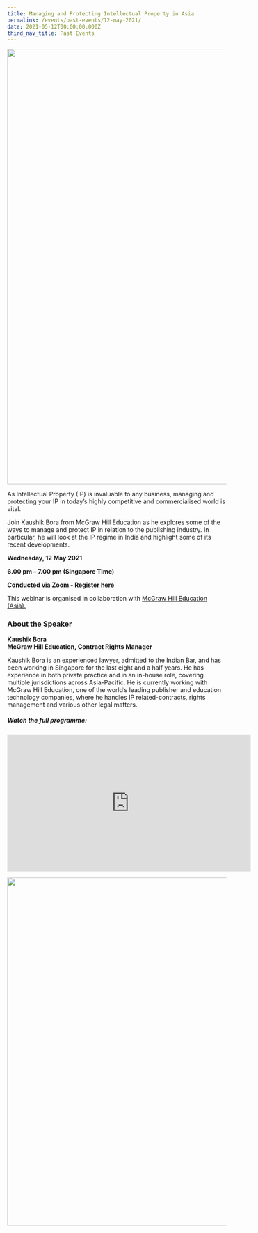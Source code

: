 ```yaml
---
title: Managing and Protecting Intellectual Property in Asia
permalink: /events/past-events/12-may-2021/
date: 2021-05-12T00:00:00.000Z
third_nav_title: Past Events
---
```

<img src="\images\past-events\12-May-2021\EOA page banner.jpg" style="width:1000px;" />

As Intellectual Property (IP) is invaluable to any business, managing and protecting your IP in today’s highly competitive and commercialised world is vital.

Join Kaushik Bora from McGraw Hill Education as he explores some of the ways to manage and protect IP in relation to the publishing industry. In particular, he will look at the IP regime in India and highlight some of its recent developments.

**Wednesday, 12 May 2021**

**6.00 pm – 7.00 pm (Singapore Time)**

**Conducted via Zoom  - Register <a href="https://www.eventbrite.sg/e/eye-on-asia-managing-and-protecting-intellectual-property-in-asia-registration-147924140085" target="_blank">here</a>**

This webinar is organised in collaboration with <a href="https://www.mheducation.com.sg/" target="_blank">McGraw Hill Education (Asia).</a>


### **About the Speaker**

**Kaushik Bora**<br>
**McGraw Hill Education, Contract Rights Manager**

Kaushik Bora is an experienced lawyer, admitted to the Indian Bar, and has been working in Singapore for the last eight and a half years. He has experience in both private practice and in an in-house role, covering multiple jurisdictions across Asia-Pacific. He is currently working with McGraw Hill Education, one of the world’s leading publisher and education technology companies, where he handles IP related-contracts, rights management and various other legal matters.

##### **Watch the full programme:**

<div class="bp-youtube">
<iframe width="560" height="315" src="https://www.youtube.com/embed/uGKffkK19cY" title="YouTube video player" frameborder="0" allow="accelerometer; autoplay; clipboard-write; encrypted-media; gyroscope; picture-in-picture" allowfullscreen></iframe>
</div>
<p>
<a href="https://www.eventbrite.sg/e/eye-on-asia-managing-and-protecting-intellectual-property-in-asia-registration-147924140085"  target="_blank"><img src="\images\past-events\12-May-2021\EOA eDM 12 May 2021.jpg" style="width:800px;" /></a>